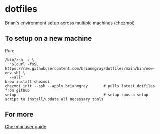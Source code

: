 # dotfiles
Brian's environment setup across multiple machines (chezmoi)

## To setup on a new machine

Run: 
```
/bin/zsh -c \
  "$(curl -fsSL https://raw.githubusercontent.com/brianmgray/dotfiles/main/bin/new-env.sh) \
  --all"
brew install chezmoi
chezmoi init --ssh --apply brianmgray       # pulls latest dotfiles from github 
setup                                       # setup runs a setup script to install/update all necessary tools 
```

## For more

[Chezmoi user guide](https://www.chezmoi.io/user-guide/setup)